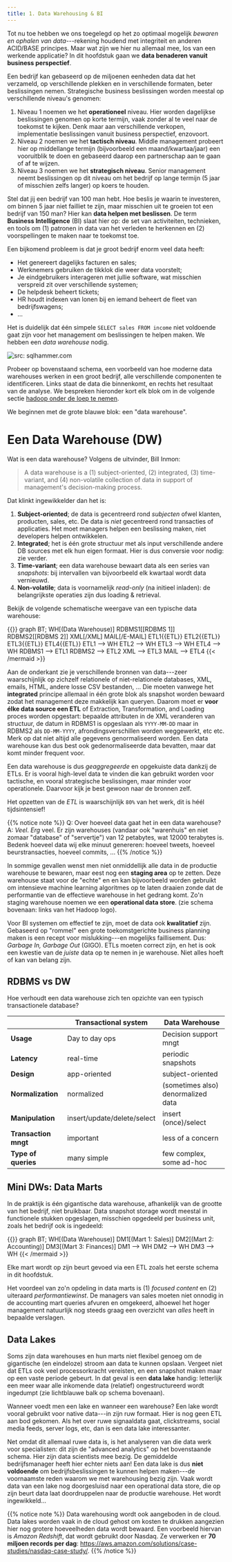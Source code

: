 ```yaml
---
title: 1. Data Warehousing & BI
---
```


Tot nu toe hebben we ons toegelegd op het zo optimaal mogelijk _bewaren en ophalen van data_---rekening houdend met integriteit en anderen ACID/BASE principes. Maar wat zijn we hier nu allemaal mee, los van een werkende applicatie? In dit hoofdstuk gaan we **data benaderen vanuit business perspectief**. 

Een bedrijf kan gebaseerd op de miljoenen eenheden data dat het verzameld, op verschillende plekken en in verschillende formaten, beter beslissingen nemen. Strategische business beslissingen worden meestal op verschillende niveau's genomen:

1. Niveau 1 noemen we het **operationeel** niveau. Hier worden dagelijkse beslissingen genomen op korte termijn, vaak zonder al te veel naar de toekomst te kijken. Denk maar aan verschillende verkopen, implementatie beslissingen vanuit business perspectief, enzovoort. 
2. Niveau 2 noemen we het **tactisch niveau**. Middle management probeert hier op middellange termijn (bijvoorbeeld een maand/kwartaa/jaar) een vooruitblik te doen en gebaseerd daarop een partnerschap aan te gaan of af te wijzen.
3. Niveau 3 noemen we het **strategisch niveau**. Senior management neemt beslissingen op dit niveau om het bedrijf op lange termijn (5 jaar of misschien zelfs langer) op koers te houden. 

Stel dat jij een bedrijf van 100 man hebt. Hoe beslis je waarin te investeren, om binnen 5 jaar niet failliet te zijn, maar misschien uit te groeien tot een bedrijf van 150 man? Hier kan **data helpen met beslissen**. De term **Business Intelligence** (BI) slaat hier op: de set van activiteiten, technieken, en tools om (1) patronen in data van het verleden te herkennen en (2) voorspellingen te maken naar te toekomst toe.

Een bijkomend probleem is dat je groot bedrijf enorm veel data heeft:

- Het genereert dagelijks facturen en sales;
- Werknemers gebruiken de tikklok die weer data voorstelt;
- Je eindgebruikers interageren met jullie software, wat misschien verspreid zit over verschillende systemen;
- De helpdesk beheert tickets;
- HR houdt indexen van lonen bij en iemand beheert de fleet van bedrijfswagens;
- ...

Het is duidelijk dat één simpele `SELECT sales FROM income` niet voldoende gaat zijn voor het management om beslissingen te helpen maken. We hebben een _data warehouse_ nodig.

![](/img/dw.png "src: sqlhammer.com")

Probeer op bovenstaand schema, een voorbeeld van hoe moderne data warehouses werken in een groot bedrijf, alle verschillende componenten te identificeren. Links staat de data die binnenkomt, en rechts het resultaat van de analyse. We bespreken hieronder kort elk blok om in de volgende sectie [hadoop onder de loep te nemen](/bigdata/hadoop).

We beginnen met de grote blauwe blok: een "data warehouse".

# Een Data Warehouse (DW)

Wat is een data warehouse? Volgens de uitvinder, Bill Inmon:

> A data warehouse is a (1) subject-oriented, (2) integrated, (3) time-variant, and (4) non-volatile collection of data in support of management's decision-making process.

Dat klinkt ingewikkelder dan het is:

1. **Subject-oriented**; de data is gecentreerd rond _subjecten_ ofwel klanten, producten, sales, etc. De data is _niet_ gecentreerd rond transacties of applicaties. Het moet managers helpen een beslissing maken, niet developers helpen ontwikkelen. 
2. **Integrated**; het is één grote structuur met als input verschillende andere DB sources met elk hun eigen formaat. Hier is dus conversie voor nodig: zie verder.
3. **Time-variant**; een data warehouse bewaart data als een series van _snapshots_: bij intervallen van bijvoorbeeld elk kwartaal wordt data vernieuwd.
4. **Non-volatile**; data is voornamelijk _read-only_ (na initieel inladen): de belangrijkste operaties zijn dus loading & retrieval.

Bekijk de volgende schematische weergave van een typische data warehouse:

{{<mermaid align="left">}}
graph BT;
    WH[(Data Warehouse)]
    RDBMS1[[RDBMS 1]]
    RDBMS2[[RDBMS 2]]
    XML[/XML\]
    MAIL[/E-MAIL\]
    ETL1{{ETL}}
    ETL2{{ETL}}
    ETL3{{ETL}}
    ETL4{{ETL}}
    ETL1 --> WH
    ETL2 --> WH
    ETL3 --> WH
    ETL4 --> WH
    RDBMS1 --> ETL1
    RDBMS2 --> ETL2
    XML --> ETL3
    MAIL --> ETL4
{{< /mermaid >}}

Aan de onderkant zie je verschillende bronnen van data---zeer waarschijnlijk op zichzelf relationele of niet-relationele databases, XML, emails, HTML, andere losse CSV bestanden, ... Die moeten vanwege het **integrated** principe allemaal in één grote blok als snapshot worden bewaard zodat het management deze makkelijk kan queryen. Daarom moet er **voor élke data source een ETL** of Extraction, Transformation, and Loading proces worden opgestart: bepaalde attributen in de XML veranderen van structuur, de datum in RDBMS1 is opgeslaan als `YYYY-MM-DD` maar in RDBMS2 als `DD-MM-YYYY`, afrondingsverschillen worden weggewerkt, etc etc. Merk op dat niet altijd alle gegevens genormaliseerd worden. Een data warehouse kan dus best ook gedenormaliseerde data bevatten, maar dat komt minder frequent voor. 

Een data warehouse is dus _geaggregeerde_ en opgekuiste data dankzij de ETLs. Er is vooral high-level data te vinden die kan gebruikt worden voor tactische, en vooral strategische beslissingen, maar minder voor operationele. Daarvoor kijk je best gewoon naar de bronnen zelf. 

Het opzetten van de _ETL_ is waarschijnlijk `80%` van het werk, dit is héél tijdsintensief!  

{{% notice note %}}
Q: Over hoeveel data gaat het in een data warehouse? A: _Veel_. _Erg_ veel. Er zijn warehouses (vandaar ook "warenhuis" en niet zomaar "database" of "servertje") van 12 petabytes, wat 12000 terabytes is. Bedenk hoeveel data wij elke minuut genereren: hoeveel tweets, hoeveel beurstransacties, hoeveel commits, ... 
{{% /notice %}}

In sommige gevallen wenst men niet onmiddellijk alle data in de productie warehouse te bewaren, maar eest nog een **staging area** op te zetten. Deze warehouse staat voor de "echte" en en kan bijvoorbeeld worden gebruikt om intensieve machine learning algoritmes op te laten draaien zonde dat de performantie van de effectieve warehouse in het gedrang komt. Zo'n staging warehouse noemen we een **operational data store**. (zie schema bovenaan: links van het Hadoop logo).

Voor BI systemen om effectief te zijn, moet de data ook **kwalitatief** zijn. Gebaseerd op "rommel" een grote toekomstgerichte business planning maken is een recept voor mislukking---en mogelijks faillisement. Dus: _Garbage In, Garbage Out_ (GIGO). ETLs moeten correct zijn, en het is ook een kwestie van de _juiste_ data op te nemen in je warehouse. Niet alles hoeft of kan van belang zijn. 

## RDBMS vs DW

Hoe verhoudt een data warehouse zich ten opzichte van een typisch transactionele database?

| | **Transactional system** | **Data Warehouse** |
|-----|-----|-----|
| **Usage** | Day to day ops | Decision support mngt |
| **Latency** | real-time | periodic snapshots |
| **Design** | app-oriented | subject-oriented |
| **Normalization** | normalized | (sometimes also) denormalized data |
| **Manipulation** | insert/update/delete/select | insert (once)/select |
| **Transaction mngt** | important | less of a concern |
| **Type of queries** | many simple | few complex, some ad-hoc |

## Mini DWs: Data Marts

In de praktijk is één gigantische data warehouse, afhankelijk van de grootte van het bedrijf, niet bruikbaar. Data snapshot storage wordt meestal in functionele stukken opgeslagen, misschien opgedeeld per business unit, zoals het bedrijf ook is ingedeeld:


{{<mermaid align="left">}}
graph BT;
    WH[(Data Warehouse)]
    DM1[(Mart 1: Sales)]
    DM2[(Mart 2: Accounting)]
    DM3[(Mart 3: Finances)]
    DM1 --> WH
    DM2 --> WH
    DM3 --> WH
{{< /mermaid >}}

Elke mart wordt op zijn beurt gevoed via een ETL zoals het eerste schema in dit hoofdstuk. 

Het voordeel van zo'n opdeling in data marts is (1) _focused content_ en (2) uiteraard _performantiewinst_. De managers van sales moeten niet onnodig in de accounting mart queries afvuren en omgekeerd, alhoewel het hoger management natuurlijk nog steeds graag een overzicht van _alles_ heeft in bepaalde verslagen. 

## Data Lakes

Soms zijn data warehouses en hun marts niet flexibel genoeg om de gigantische (en eindeloze) stroom aan data te kunnen opslaan. Vergeet niet dat ETLs ook veel processorkracht vereisten, en een snapshot maken maar op een vaste periode gebeurt. In dat geval is een **data lake** handig: letterlijk een meer waar alle inkomende data (relatief) ongestructureerd wordt ingedumpt (zie lichtblauwe balk op schema bovenaan). 

Wanneer voedt men een lake en wanneer een warehouse? Een lake wordt vooral gebruikt voor native data---in zijn ruw formaat. Hier is nog geen ETL aan bod gekomen. Als het over ruwe signaaldata gaat, clickstreams, social media feeds, server logs, etc, dan is een data lake interessanter. 

Net omdat dit allemaal ruwe data is, is het analyseren van die data werk voor specialisten: dit zijn de "advanced analytics" op het bovenstaande schema. Hier zijn data scientists mee bezig. De gemiddelde bedrijfsmanager heeft hier echter niets aan! Een data lake is dus **niet voldoende** om bedrijfsbeslissingen te kunnen helpen maken---de voornaamste reden waarom we met warehousing bezig zijn. Vaak wordt data van een lake nog doorgesluisd naar een operational data store, die op zijn beurt data laat doordruppelen naar de productie warehouse. Het wordt ingewikkeld... 

{{% notice note %}}
Data warehousing wordt ook aangeboden in de cloud. Data lakes worden vaak in de cloud gehost om kosten te drukken aangezien hier nog grotere hoeveelheden data wordt bewaard. Een voorbeeld hiervan is _Amazon Redshift_, dat wordt gebruikt door Nasdaq. Ze verwerken er **70 miljoen records per dag**: https://aws.amazon.com/solutions/case-studies/nasdaq-case-study/.
{{% /notice %}}



